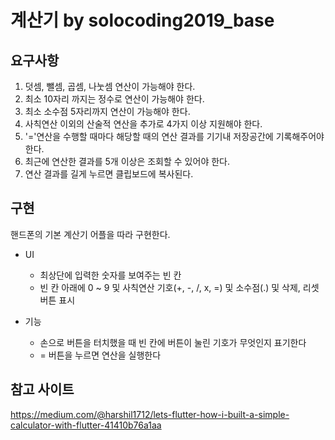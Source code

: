 # 계산기 by solocoding2019_base

## 요구사항
1. 덧셈, 뺄셈, 곱셈, 나눗셈 연산이 가능해야 한다.
2. 최소 10자리 까지는 정수로 연산이 가능해야 한다.
3. 최소 소수점 5자리까지 연산이 가능해야 한다.
4. 사칙연산 이외의 산술적 연산을 추가로 4가지 이상 지원해야 한다.
5. '='연산을 수행할 때마다 해당할 때의 연산 결과를 기기내 저장공간에 기록해주어야 한다.
6. 최근에 연산한 결과를 5개 이상은 조회할 수 있어야 한다.
7. 연산 결과를 길게 누르면 클립보드에 복사된다.

## 구현
핸드폰의 기본 계산기 어플을 따라 구현한다.
* UI 
  * 최상단에 입력한 숫자를 보여주는 빈 칸
  * 빈 칸 아래에 0 ~ 9 및 사칙연산 기호(+, -, /, x, =) 및 소수점(.) 및 삭제, 리셋 버튼 표시

* 기능
  * 손으로 버튼을 터치했을 때 빈 칸에 버튼이 눌린 기호가 무엇인지 표기한다
  * = 버튼을 누르면 연산을 실행한다

## 참고 사이트
https://medium.com/@harshil1712/lets-flutter-how-i-built-a-simple-calculator-with-flutter-41410b76a1aa